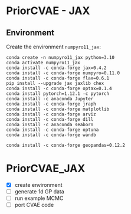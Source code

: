 # PriorCVAE - JAX

## Environment
Create the environment `numpyro11_jax`: 
 
```
conda create -n numpyro11_jax python=3.10
conda activate numpyro11_jax
conda install -c conda-forge jax=0.4.2
conda install -c conda-forge numpyro=0.11.0
conda install -c conda-forge flax=0.6.1
pip install --upgrade jax jaxlib chex
conda install -c conda-forge optax=0.1.4
conda install pytorch=1.12.1 -c pytorch
conda install -c anaconda Jupyter
conda install -c conda-forge jraph
conda install -c conda-forge matplotlib
conda install -c conda-forge arviz
conda install -c conda-forge dill
conda install -c anaconda seaborn
conda install -c conda-forge optuna
conda install -c conda-forge wandb

conda install -c conda-forge geopandas=0.12.2
```


# PriorCVAE_JAX

- [x] create environment
- [ ] generate 1d GP data
- [ ] run example MCMC
- [ ] port CVAE code
